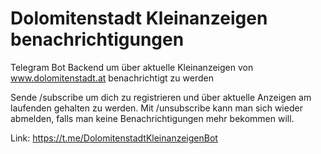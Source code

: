 # Dolomitenstadt Kleinanzeigen benachrichtigungen
 Telegram Bot Backend um über aktuelle Kleinanzeigen von www.dolomitenstadt.at benachrichtigt zu werden
 
 Sende /subscribe um dich zu registrieren und über aktuelle Anzeigen am laufenden gehalten zu werden.
Mit /unsubscribe kann man sich wieder abmelden, falls man keine Benachrichtigungen mehr bekommen will.

Link: https://t.me/DolomitenstadtKleinanzeigenBot
